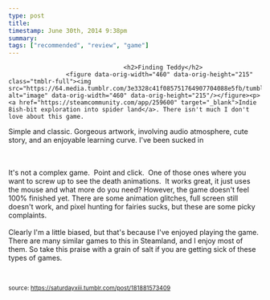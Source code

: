 ```yaml
---
type: post
title: 
timestamp: June 30th, 2014 9:38pm
summary: 
tags: ["recommended", "review", "game"]
---
```


                
                
                                    <h2>Finding Teddy</h2>
                    <figure data-orig-width="460" data-orig-height="215" class="tmblr-full"><img src="https://64.media.tumblr.com/3e3328c41f085751764907704088e5fb/tumblr_inline_pl38skvIpH1rnrp45_540.jpg" alt="image" data-orig-width="460" data-orig-height="215"/></figure><p><a href="https://steamcommunity.com/app/259600" target="_blank">Indie 8ish-bit exploration into spider land</a>. There isn't much I don't love about this game.

Simple and classic. Gorgeous artwork, involving audio atmosphere, cute story, and an enjoyable learning curve. I've been sucked in

<br/><br/>It's not a complex game.  Point and click.  One of those ones where you want to screw up to see the death animations.  It works great, it just uses the mouse and what more do you need? However, the game doesn't feel 100% finished yet. There are some animation glitches, full screen still doesn't work, and pixel hunting for fairies sucks, but these are some picky complaints. <br/><br/>Clearly I'm a little biased, but that's because I've enjoyed playing the game. There are many similar games to this in Steamland, and I enjoy most of them. So take this praise with a grain of salt if you are getting sick of these types of games.

<br/></p>
                
                
                
                
                
                
                                
<small>source: https://saturdayxiii.tumblr.com/post/181881573409</small>